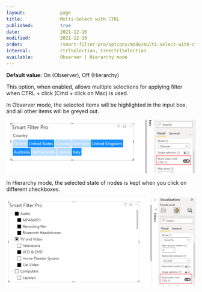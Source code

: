 ```yaml
---
layout:             page
title:              Multi-Select with CTRL
published:          true
date:               2021-12-16
modified:           2021-12-16
order:              /smart-filter-pro/options/mode/multi-select-with-ctrl
internal:           ctrlSelection, treeCtrlSelection
available:          Observer | Hierarchy mode
---
```

**Default value:** On (Observer), Off (Hierarchy)

This option, when enabled, allows multiple selections for applying filter when CTRL + click (Cmd + click on Mac) is used. 

In Observer mode, the selected items will be highlighted in the input box, and all other items will be greyed out.

<img src="images/multi-select-1.png" width="700">

In Hierarchy mode, the selected state of nodes is kept when you click on different checkboxes.

<img src="images/multi-select-2.png" width="700">


